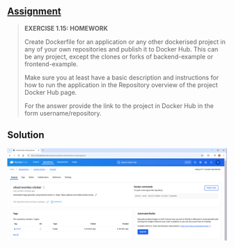 ## [Assignment](https://courses.mooc.fi/org/uh-cs/courses/devops-with-docker/chapter-2/utilizing-tools-from-the-registry#3a23e02b-eebf-4fbf-aaf7-623c16722e27)

> **EXERCISE 1.15: HOMEWORK**
> 
> Create Dockerfile for an application or any other dockerised project in any of your own repositories and publish it to Docker Hub. This can be any project, except the clones or forks of backend-example or frontend-example.
> 
> Make sure you at least have a basic description and instructions for how to run the application in the Repository overview of the project Docker Hub page.
>
> For the answer provide the link to the project in Docker Hub in the form username/repository.

## Solution

![Solution to Exercise 1.15](https://raw.githubusercontent.com/VikSil/DevOps_with_Docker/refs/heads/trunk/Part1/Exercise_1.15/Exercise_1.15.png)